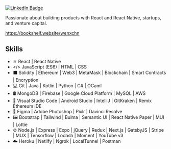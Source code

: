 <!-- ![Profile views](https://gpvc.arturio.dev/wenxchn)   -->
[![LinkedIn Badge](https://img.shields.io/badge/LinkedIn-Profile-informational?style=flat&logo=linkedin&logoColor=white&color=0D76A8)](https://www.linkedin.com/in/wenxchn/)

Passionate about building products with React and React Native, startups, and venture capital.

https://bookshelf.website/wenxchn

## Skills
* ⚛ React | React Native
* </> JavaScript (ES6) | HTML | CSS
* ⬛ Solidity | Ethereum | Web3 | MetaMask | Blockchain | Smart Contracts | Encryption
* 💻 Git | Java | Kotlin | Python | C# | OCaml
* 🛢 MongoDB | Firebase | Google Cloud Platform | MySQL | AWS
* 🔧 Visual Studio Code | Android Studio | IntelliJ | GitKraken | Remix Ethereum IDE
* 🎨 Figma | Adobe Photoshop | Pixlr | Davinci Resolve
* 🖼️ Bootstrap | Tailwind | Bulma | Semantic UI | React Native Paper | MUI | Lottie
* ⚙️ Node.js | Express | Expo | jQuery | Redux | Next.js | GatsbyJS | Stripe | MUX | Tensorflow | Lodash | Moment | YouTube v3
* ☁️ Heroku | Netlify | Ngrok | LocalTunnel | Postman
